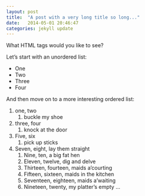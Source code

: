 ```yaml
---
layout: post
title:  "A post with a very long title so long..."
date:   2014-05-01 20:46:47
categories: jekyll update
---
```


<div class="entry-content">
		<p>What HTML tags would you like to see?</p>
<p>Let’s start with an unordered list:</p>
<ul>
<li>One</li>
<li>Two</li>
<li>Three</li>
<li>Four</li>
</ul>
<p>And then move on to a more interesting ordered list:</p>
<ol>
<li>one, two
<ol>
<li>buckle my shoe</li>
</ol>
</li>
<li>three, four
<ol>
<li>knock at the door</li>
</ol>
</li>
<li>Five, six
<ol>
<li>pick up sticks</li>
</ol>
</li>
<li>Seven, eight, lay them straight
<ol>
<li>Nine, ten, a big fat hen</li>
<li>Eleven, twelve, dig and delve</li>
<li>Thirteen, fourteen, maids a’courting</li>
<li>Fifteen, sixteen, maids in the kitchen</li>
<li>Seventeen, eighteen, maids a’waiting</li>
<li>Nineteen, twenty, my platter’s empty …</li>
</ol>
</li>
</ol>
	</div>